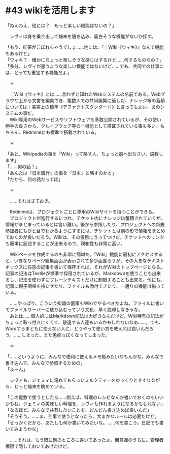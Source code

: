 # #43 wikiを活用します
「ねえねえ、他には？　もっと楽しい機能はないの？」

　レヴィは身を乗り出して端末を覗き込み、面白そうな機能がないか探す。

「もう、紅茶がこぼれちゃうでしょ……他には、『｜Wiki《ウィキ》』なんて機能もあるけど」  
「ウィキ？　確かにちょっと楽しそうな感じはするけど……何するものなの？」  
「多分、レヴィが思うような楽しい機能ではないけど……でも、共同での仕事には、とっても重宝する機能だよ」

　＊

　｜Wiki《ウィキ》とは……言わずと知れたWebシステムの名前である。Webブラウザ上から文書を編集でき、複数人での共同編集に適した、ナレッジ等の蓄積については｜事実上の標準《デファクトスタンダード》と言ってもよい、あのシステムの事だ。  
　Wiki専用のWebサービスやソフトウェアも多数公開されているが、その使い勝手の良さから、グループウェア等の一機能として搭載されている事も多い。もちろん、Redmineにも標準で搭載されている。

　＊

「あと、Wikipediaの事を『Wiki』って略す人、ちょっと前へ出なさい。説教します」  
「……何の話？」  
「あんたは『日本銀行』の事を『日本』と略すのかと」  
「だから、何の話だってば」

　＊

　……それはさておき。

　Redmineは、プロジェクトごとに専用のWikiサイトを持つことができる。  
　プロジェクトが進行するにつれ、チケット内にナレッジは蓄積されていくが、情報がまとまっているとは言い難い。後から参照したり、プロジェクトへの新規参加者にもひと目でわかるようにするには、チケットとは別の形で情報をまとめておくのが良いだろう。Wikiは、その役目にうってつけだ。チケットへのリンクも簡単に記述することが出来るので、親和性も非常に高い。

　Wikiページを作成するのも非常に簡単だ。『Wiki』機能に最初にアクセスすると、いきなりページ編集画面が表示されて多少面食らうが、その大きなテキストボックスに任意の記事を書いて保存すれば、それがWikiのトップページとなる。記事の記法はTextileが標準で採用されているが、Markdownを使うことも出来るし、記法を使わずにプレーンテキストだけに制限することも出来る。他にも、記事に親子関係を持たせたり、ファイルも添付できたり、一通りの機能は揃っている。

　……やっぱり、こういう知識の蓄積もWikiでやるべきだよね。ファイルに書いてファイルサーバーに放り込むっていう文化、早く脱却しなきゃな。  
　あとは……個人的にはMarkdown記法は大好きなんだけど、Wiki特有の記法がちょっと取っ付きにくくて、敬遠する人達もいるかもしれないなあ……。でも、Wordすらまともに使えない人に、どうやって使い方を教えれば良いんだろう。……しまった、また愚痴っぽくなってしまった。

　＊

「……というように、みんなで便利に使えるメモ帳みたいなもんかな。みんなで書き込んで、みんなで参照するための」  
「ふーん」

　レヴィも、ジェミィに淹れてもらったミルクティーをゆっくりとすすりながら、じっと端末を眺めている。

「この屋敷で使うとしたら……例えば、料理のレシピなんか書いておくのもいいかもね。ジェミィの美味しい料理を、レヴィも作れるようになるかもしれない」  
「なるほど。みんなで共有したいことを、どんどん書き込めば良いんだ」  
「そうそう。……ま、仕事で使うとなったら、大まかなルールは必要だけど」  
「せっかくだから、あたしも何か書いてみたいな。……何を書こう。日記でも書いてみようかな」

　……それは、もう既に別のところに書いてあったよ。無意識のうちに。管理者権限で隠しておいてあげたけど。
